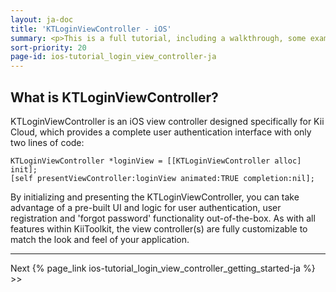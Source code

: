 ```yaml
---
layout: ja-doc
title: 'KTLoginViewController - iOS'
summary: <p>This is a full tutorial, including a walkthrough, some examples and full code downloads for a component in KiiToolkit called KTLoginViewController.</p><p class="note center">Dont know what KiiToolkit is? Check out the link <a href="http://blog.kii.com/?p=190">here</a></p>
sort-priority: 20
page-id: ios-tutorial_login_view_controller-ja
---
```

## What is KTLoginViewController?
KTLoginViewController is an iOS view controller designed specifically for Kii
Cloud, which provides a complete user authentication interface with only two
lines of code:

```objc
KTLoginViewController *loginView = [[KTLoginViewController alloc] init];
[self presentViewController:loginView animated:TRUE completion:nil];
```

By initializing and presenting the KTLoginViewController, you can take
advantage of a pre-built UI and logic for user authentication, user
registration and 'forgot password' functionality out-of-the-box. As with all
features within KiiToolkit, the view controller(s) are fully customizable to
match the look and feel of your application.

----

Next {% page_link ios-tutorial_login_view_controller_getting_started-ja %} &gt;&gt;
